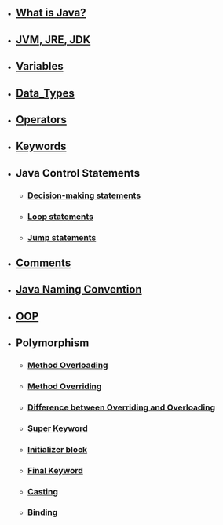 - ## [What is Java?](What_is_Java/README.md)
 
- ## [JVM, JRE, JDK](JVM_JRE_JDK/README.md)

- ## [Variables](Variables/README.md)

- ## [Data_Types](Variables/README.md)

- ## [Operators](Variables/README.md)

- ## [Keywords](Variables/README.md)

- ## Java Control Statements
   - ### [Decision-making statements](Control_Statements/Decision_Making_Statements/README.md)
   - ### [Loop statements](Control_Statements/Loop_Statements/README.md)
   - ### [Jump statements](Control_Statements/Jump_Statements/README.md) 

- ## [Comments](Comments/README.md)
 
- ## [Java Naming Convention](Convention/README.md)

- ## [OOP](OOP/README.md)

- ## Polymorphism
   - ### [Method Overloading](Polymorphism/Method_Overloading//README.md)
   - ### [Method Overriding](Polymorphism/Method_Overriding/README.md)
   - ### [Difference between Overriding and Overloading](Polymorphism/Difference/README.md)
   - ### [Super Keyword](Polymorphism/Super_Keyword/README.md)
   - ### [Initializer block](Polymorphism/Initializer_Block/README.md)
   - ### [Final Keyword](Polymorphism/Final_Keyword/README.md)
   - ### [Casting](Polymorphism/Casting/README.md)
   - ### [Binding](Polymorphism/Binding/README.md)
